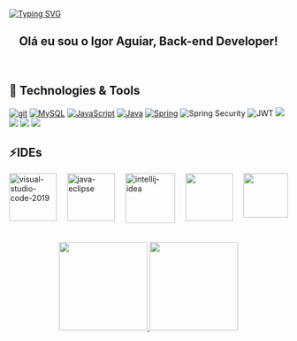 [![Typing SVG](https://readme-typing-svg.herokuapp.com?font=Titan+One&size=40&pause=1000&color=FF0000&center=true&vCenter=true&width=1000&lines=Igor+Aguiar)](https://git.io/typing-svg)

<h2 align=center>Olá eu sou o Igor Aguiar, Back-end Developer! </h2>
<br>


## 🤖 Technologies & Tools

[![git](https://img.shields.io/badge/GIT-E44C30?style=for-the-badge&logo=git&logoColor=white)](https://git-scm.com)
[![MySQL](https://img.shields.io/badge/MySQL-005C84?style=for-the-badge&logo=mysql&logoColor=white)](https://www.mysql.com)
[![JavaScript](https://img.shields.io/badge/JavaScript-F7DF1E?style=for-the-badge&logo=javascript&logoColor=black)](https://pt.wikipedia.org/wiki/JavaScript)
[![Java](https://img.shields.io/badge/Java-ED8B00?style=for-the-badge&logo=openjdk&logoColor=white)](https://www.java.com/pt-BR/)
[![Spring](https://img.shields.io/badge/Spring-6DB33F?style=for-the-badge&logo=spring&logoColor=white)](https://spring.io/projects/spring-boot)
![Spring Security](https://img.shields.io/badge/Spring_Security-6DB33F?style=for-the-badge&logo=Spring-Security&logoColor=white)
![JWT](https://img.shields.io/badge/json%20web%20tokens-323330?style=for-the-badge&logo=json-web-tokens&logoColor=pink)
![](https://img.shields.io/badge/HTML5-E34F26?style=for-the-badge&logo=html5&logoColor=white)
![](https://img.shields.io/badge/CSS3-1572B6?style=for-the-badge&logo=css3&logoColor=white)
![](https://img.shields.io/badge/Bitcoin-000000?style=for-the-badge&logo=bitcoin&logoColor=white)
![](https://img.shields.io/badge/Binance-FCD535?style=for-the-badge&logo=binance&logoColor=white)

## ⚡IDEs
<div style="display: flex; justify-content: space-between;">
<img width="86" height="86" src="https://img.icons8.com/color/96/visual-studio-code-2019.png" alt="visual-studio-code-2019"/>
<img width="86" height="86" src="https://img.icons8.com/nolan/96/java-eclipse.png" alt="java-eclipse"/>
<img width="90" height="90" src="https://img.icons8.com/plasticine/100/intellij-idea.png" alt="intellij-idea"/>
<img width="86" height="86" src="https://user-images.githubusercontent.com/25181517/183914128-3fc88b4a-4ac1-40e6-9443-9a30182379b7.png"/>
<img width="80" height="80" src="https://docs.anaconda.com/_static/Anaconda_Icon.png"/>
</div>
<br>
<br>


<div  align=center>
<a href="https://github.com/IgorAgui">
  <img height="160em" src="https://github-readme-stats-eight-theta.vercel.app/api?username=IgorAgui&show_icons=true&theme=dracula&include_all_commits=true&count_private=true"/>

<img height="160em" src="https://github-readme-stats-eight-theta.vercel.app/api/top-langs/?username=IgorAgui&layout=compact&langs_count=8&theme=dracula"/>
 </div>


 

